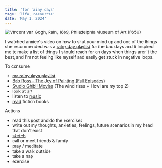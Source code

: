 ```yaml
---
title: 'for rainy days'
tags: 'life, resources'
date: 'May 1, 2024'
---
```


![Vincent van Gogh, Rain, 1889, Philadelphia Museum of Art (F650)](/images/rain.jpg)

I watched anniee's video on how to shut your mind up and one of the things she recommended was a [rainy day playlist](https://youtu.be/4D8CC6WFGMo?si=FW-b2EqCKqJAGQGC&t=1054) for the bad days and it inspired me to make a list of things I should reach for on days when things aren't the best, and I'm not feeling like myself and easily get stuck in negative loops.

To consume

- [my rainy days playlist](https://www.youtube.com/playlist?list=PLX3PhlDGlBRO1qYwEXe0p0qpgL6mSCQVM)
- [Bob Ross - The Joy of Painting (Full Episodes)](https://www.youtube.com/playlist?list=PLAEQD0ULngi67rwmhrkNjMZKvyCReqDV4)
- [Studio Ghibli Movies](https://archive.org/details/anime-time-studio-ghibli-movie-00-nausicaa-of-the-valley-of-the-wind-1984/%5BAnime+Time%5D+Studio+Ghibli+-+Movie+00+-+Nausicaa+of+the+Valley+of+the+Wind+%5B1984%5D.mkv) (The wind rises + Howl are my top 2)
- look at [art](https://artsandculture.google.com/explore)
- listen to [music](https://open.spotify.com/playlist/7zpLEDJ4nj0szvBKoLVFbI?si=6e52d58342f04df5)
- [read](https://www.goodreads.com/user/show/103179068-benedict-neo) fiction books

Actions

- read this [post](/posts/feelgood) and do the exercises
- write out my thoughts, anxieties, feelings, future scenarios in my head that don't exist
- [sketch](/sketch)
- call or meet friends & family
- pray / meditate
- take a walk outside
- take a nap
- exercise
